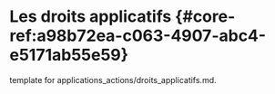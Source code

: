 # Les droits applicatifs {#core-ref:a98b72ea-c063-4907-abc4-e5171ab55e59}
 
<span class="fixme template"> template for applications_actions/droits_applicatifs.md.</span>
